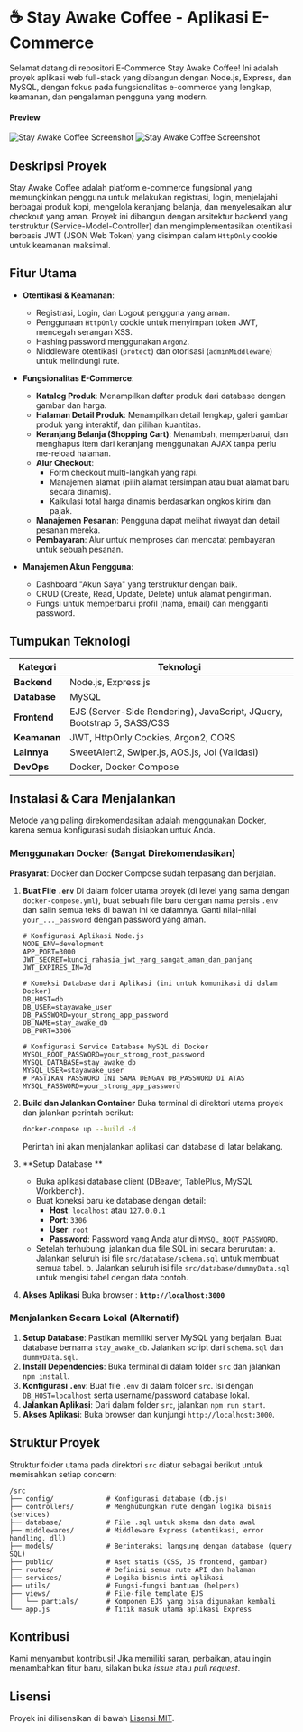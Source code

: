 # ☕ Stay Awake Coffee - Aplikasi E-Commerce

Selamat datang di repositori E-Commerce Stay Awake Coffee! Ini adalah proyek aplikasi web full-stack yang dibangun dengan Node.js, Express, dan MySQL, dengan fokus pada fungsionalitas e-commerce yang lengkap, keamanan, dan pengalaman pengguna yang modern.

#### Preview  
![Stay Awake Coffee Screenshot](src\public\assets\img\preview\homepage.jpeg)
![Stay Awake Coffee Screenshot](src\public\assets\img\preview\homepage_product.jpeg)

## Deskripsi Proyek

Stay Awake Coffee adalah platform e-commerce fungsional yang memungkinkan pengguna untuk melakukan registrasi, login, menjelajahi berbagai produk kopi, mengelola keranjang belanja, dan menyelesaikan alur checkout yang aman. Proyek ini dibangun dengan arsitektur backend yang terstruktur (Service-Model-Controller) dan mengimplementasikan otentikasi berbasis JWT (JSON Web Token) yang disimpan dalam `HttpOnly` cookie untuk keamanan maksimal.

## Fitur Utama

-   **Otentikasi & Keamanan**:
    -   Registrasi, Login, dan Logout pengguna yang aman.
    -   Penggunaan `HttpOnly` cookie untuk menyimpan token JWT, mencegah serangan XSS.
    -   Hashing password menggunakan `Argon2`.
    -   Middleware otentikasi (`protect`) dan otorisasi (`adminMiddleware`) untuk melindungi rute.

-   **Fungsionalitas E-Commerce**:
    -   **Katalog Produk**: Menampilkan daftar produk dari database dengan gambar dan harga.
    -   **Halaman Detail Produk**: Menampilkan detail lengkap, galeri gambar produk yang interaktif, dan pilihan kuantitas.
    -   **Keranjang Belanja (Shopping Cart)**: Menambah, memperbarui, dan menghapus item dari keranjang menggunakan AJAX tanpa perlu me-reload halaman.
    -   **Alur Checkout**:
        -   Form checkout multi-langkah yang rapi.
        -   Manajemen alamat (pilih alamat tersimpan atau buat alamat baru secara dinamis).
        -   Kalkulasi total harga dinamis berdasarkan ongkos kirim dan pajak.
    -   **Manajemen Pesanan**: Pengguna dapat melihat riwayat dan detail pesanan mereka.
    -   **Pembayaran**: Alur untuk memproses dan mencatat pembayaran untuk sebuah pesanan.

-   **Manajemen Akun Pengguna**:
    -   Dashboard "Akun Saya" yang terstruktur dengan baik.
    -   CRUD (Create, Read, Update, Delete) untuk alamat pengiriman.
    -   Fungsi untuk memperbarui profil (nama, email) dan mengganti password.

## Tumpukan Teknologi

| Kategori      | Teknologi                                                              |
| ------------- | ---------------------------------------------------------------------- |
| **Backend** | Node.js, Express.js                                                      |
| **Database** | MySQL                                                                   |
| **Frontend** | EJS (Server-Side Rendering), JavaScript, JQuery, Bootstrap 5, SASS/CSS  |
| **Keamanan** | JWT, HttpOnly Cookies, Argon2, CORS                                     |
| **Lainnya** | SweetAlert2, Swiper.js, AOS.js, Joi (Validasi)                           |
| **DevOps** | Docker, Docker Compose                                                    |

## Instalasi & Cara Menjalankan

Metode yang paling direkomendasikan adalah menggunakan Docker, karena semua konfigurasi sudah disiapkan untuk Anda.

### Menggunakan Docker (Sangat Direkomendasikan)

**Prasyarat**: Docker dan Docker Compose sudah terpasang dan berjalan.

1.  **Buat File `.env`**
    Di dalam folder utama proyek (di level yang sama dengan `docker-compose.yml`), buat sebuah file baru dengan nama persis `.env` dan salin semua teks di bawah ini ke dalamnya. Ganti nilai-nilai `your_..._password` dengan password yang aman.

    ```env
    # Konfigurasi Aplikasi Node.js
    NODE_ENV=development
    APP_PORT=3000
    JWT_SECRET=kunci_rahasia_jwt_yang_sangat_aman_dan_panjang
    JWT_EXPIRES_IN=7d

    # Koneksi Database dari Aplikasi (ini untuk komunikasi di dalam Docker)
    DB_HOST=db
    DB_USER=stayawake_user
    DB_PASSWORD=your_strong_app_password
    DB_NAME=stay_awake_db
    DB_PORT=3306

    # Konfigurasi Service Database MySQL di Docker
    MYSQL_ROOT_PASSWORD=your_strong_root_password
    MYSQL_DATABASE=stay_awake_db
    MYSQL_USER=stayawake_user
    # PASTIKAN PASSWORD INI SAMA DENGAN DB_PASSWORD DI ATAS
    MYSQL_PASSWORD=your_strong_app_password
    ```

2.  **Build dan Jalankan Container**
    Buka terminal di direktori utama proyek dan jalankan perintah berikut:
    ```bash
    docker-compose up --build -d
    ```
    Perintah ini akan menjalankan aplikasi dan database di latar belakang.

3.  **Setup Database **
    - Buka aplikasi database client (DBeaver, TablePlus, MySQL Workbench).
    - Buat koneksi baru ke database dengan detail:
        - **Host**: `localhost` atau `127.0.0.1`
        - **Port**: `3306`
        - **User**: `root`
        - **Password**: Password yang Anda atur di `MYSQL_ROOT_PASSWORD`.
    - Setelah terhubung, jalankan dua file SQL ini secara berurutan:
        a. Jalankan seluruh isi file `src/database/schema.sql` untuk membuat semua tabel.
        b. Jalankan seluruh isi file `src/database/dummyData.sql` untuk mengisi tabel dengan data contoh.

4.  **Akses Aplikasi**
    Buka browser : **`http://localhost:3000`**

### Menjalankan Secara Lokal (Alternatif)

1.  **Setup Database**: Pastikan memiliki server MySQL yang berjalan. Buat database bernama `stay_awake_db`. Jalankan script dari `schema.sql` dan `dummyData.sql`.
2.  **Install Dependencies**: Buka terminal di dalam folder `src` dan jalankan `npm install`.
3.  **Konfigurasi `.env`**: Buat file `.env` di dalam folder `src`. Isi dengan `DB_HOST=localhost` serta username/password database lokal.
4.  **Jalankan Aplikasi**: Dari dalam folder `src`, jalankan `npm run start`.
5.  **Akses Aplikasi**: Buka browser dan kunjungi `http://localhost:3000`.

## Struktur Proyek

Struktur folder utama pada direktori `src` diatur sebagai berikut untuk memisahkan setiap concern:
```
/src
├── config/             # Konfigurasi database (db.js)
├── controllers/        # Menghubungkan rute dengan logika bisnis (services)
├── database/           # File .sql untuk skema dan data awal
├── middlewares/        # Middleware Express (otentikasi, error handling, dll)
├── models/             # Berinteraksi langsung dengan database (query SQL)
├── public/             # Aset statis (CSS, JS frontend, gambar)
├── routes/             # Definisi semua rute API dan halaman
├── services/           # Logika bisnis inti aplikasi
├── utils/              # Fungsi-fungsi bantuan (helpers)
├── views/              # File-file template EJS
│   └── partials/       # Komponen EJS yang bisa digunakan kembali
└── app.js              # Titik masuk utama aplikasi Express
```

## Kontribusi

Kami menyambut kontribusi! Jika memiliki saran, perbaikan, atau ingin menambahkan fitur baru, silakan buka *issue* atau *pull request*.

## Lisensi

Proyek ini dilisensikan di bawah [Lisensi MIT](https://opensource.org/licenses/MIT).